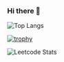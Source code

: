 ### Hi there 👋

![Top Langs](https://github-readme-stats.vercel.app/api/top-langs/?username=sg41&layout=compact&size_weight=0.5&count_weight=0.5)

[![trophy](https://github-profile-trophy.vercel.app/?username=sg41&row=1&column=4)](https://github.com/ryo-ma/github-profile-trophy)

![Leetcode Stats](https://leetcard.jacoblin.cool/serge265)

<!--
**sg41/sg41** is a ✨ _special_ ✨ repository because its `README.md` (this file) appears on your GitHub profile.

![Anurag's GitHub stats](https://github-readme-stats.vercel.app/api?username=sg41&show=reviews,discussions_started,discussions_answered,prs_merged,prs_merged_percentage)
![Quotes](https://quotes-github-readme.vercel.app/api?type=horizontal&theme=dark)
[![trophy](https://github-profile-trophy.vercel.app/?username=sg41&theme=onelight)](https://github.com/sg41/github-profile-trophy)
![](https://komarev.com/ghpvc/?username=sg41&color=green)
Here are some ideas to get you started:

- 🔭 I’m currently working on ...
- 🌱 I’m currently learning ...
- 👯 I’m looking to collaborate on ...
- 🤔 I’m looking for help with ...
- 💬 Ask me about ...
- 📫 How to reach me: ...
- 😄 Pronouns: ...
- ⚡ Fun fact: ...
-->

